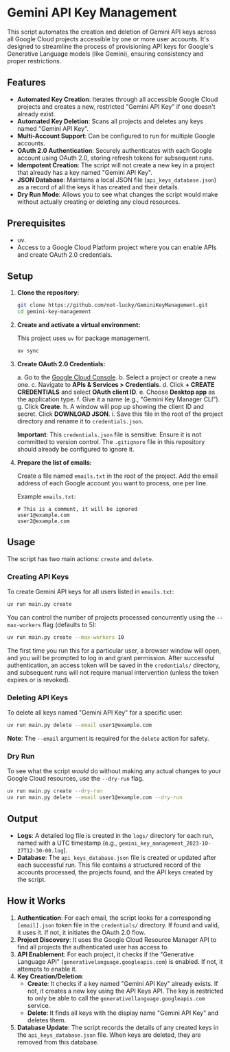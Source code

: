 
# Gemini API Key Management

This script automates the creation and deletion of Gemini API keys across all Google Cloud projects accessible by one or more user accounts. It's designed to streamline the process of provisioning API keys for Google's Generative Language models (like Gemini), ensuring consistency and proper restrictions.

## Features

- **Automated Key Creation**: Iterates through all accessible Google Cloud projects and creates a new, restricted "Gemini API Key" if one doesn't already exist.
- **Automated Key Deletion**: Scans all projects and deletes any keys named "Gemini API Key".
- **Multi-Account Support**: Can be configured to run for multiple Google accounts.
- **OAuth 2.0 Authentication**: Securely authenticates with each Google account using OAuth 2.0, storing refresh tokens for subsequent runs.
- **Idempotent Creation**: The script will not create a new key in a project that already has a key named "Gemini API Key".
- **JSON Database**: Maintains a local JSON file (`api_keys_database.json`) as a record of all the keys it has created and their details.
- **Dry Run Mode**: Allows you to see what changes the script would make without actually creating or deleting any cloud resources.

## Prerequisites

- uv.
- Access to a Google Cloud Platform project where you can enable APIs and create OAuth 2.0 credentials.

## Setup

1.  **Clone the repository:**

    ```bash
    git clone https://github.com/not-lucky/GeminiKeyManagement.git
    cd gemini-key-management
    ```

2.  **Create and activate a virtual environment:**

    This project uses `uv` for package management.

    ```bash
    uv sync
    ```

3.  **Create OAuth 2.0 Credentials:**

    a.  Go to the [Google Cloud Console](https://console.cloud.google.com/).
    b.  Select a project or create a new one.
    c.  Navigate to **APIs & Services > Credentials**.
    d.  Click **+ CREATE CREDENTIALS** and select **OAuth client ID**.
    e.  Choose **Desktop app** as the application type.
    f.  Give it a name (e.g., "Gemini Key Manager CLI").
    g.  Click **Create**.
    h.  A window will pop up showing the client ID and secret. Click **DOWNLOAD JSON**.
    i.  Save this file in the root of the project directory and rename it to `credentials.json`.

    **Important**: This `credentials.json` file is sensitive. Ensure it is not committed to version control. The `.gitignore` file in this repository should already be configured to ignore it.

4.  **Prepare the list of emails:**

    Create a file named `emails.txt` in the root of the project. Add the email address of each Google account you want to process, one per line.

    Example `emails.txt`:

    ```
    # This is a comment, it will be ignored
    user1@example.com
    user2@example.com
    ```

## Usage

The script has two main actions: `create` and `delete`.

### Creating API Keys

To create Gemini API keys for all users listed in `emails.txt`:

```bash
uv run main.py create
```

You can control the number of projects processed concurrently using the `--max-workers` flag (defaults to 5):

```bash
uv run main.py create --max-workers 10
```

The first time you run this for a particular user, a browser window will open, and you will be prompted to log in and grant permission. After successful authentication, an access token will be saved in the `credentials/` directory, and subsequent runs will not require manual intervention (unless the token expires or is revoked).

### Deleting API Keys

To delete all keys named "Gemini API Key" for a specific user:

```bash
uv run main.py delete --email user1@example.com
```

**Note**: The `--email` argument is required for the `delete` action for safety.

### Dry Run

To see what the script *would* do without making any actual changes to your Google Cloud resources, use the `--dry-run` flag.

```bash
uv run main.py create --dry-run
uv run main.py delete --email user1@example.com --dry-run
```

## Output

-   **Logs**: A detailed log file is created in the `logs/` directory for each run, named with a UTC timestamp (e.g., `gemini_key_management_2023-10-27T12-30-00.log`).
-   **Database**: The `api_keys_database.json` file is created or updated after each successful run. This file contains a structured record of the accounts processed, the projects found, and the API keys created by the script.

## How it Works

1.  **Authentication**: For each email, the script looks for a corresponding `[email].json` token file in the `credentials/` directory. If found and valid, it uses it. If not, it initiates the OAuth 2.0 flow.
2.  **Project Discovery**: It uses the Google Cloud Resource Manager API to find all projects the authenticated user has access to.
3.  **API Enablement**: For each project, it checks if the "Generative Language API" (`generativelanguage.googleapis.com`) is enabled. If not, it attempts to enable it.
4.  **Key Creation/Deletion**:
    -   **Create**: It checks if a key named "Gemini API Key" already exists. If not, it creates a new key using the API Keys API. The key is restricted to only be able to call the `generativellanguage.googleapis.com` service.
    -   **Delete**: It finds all keys with the display name "Gemini API Key" and deletes them.
5.  **Database Update**: The script records the details of any created keys in the `api_keys_database.json` file. When keys are deleted, they are removed from this database.
